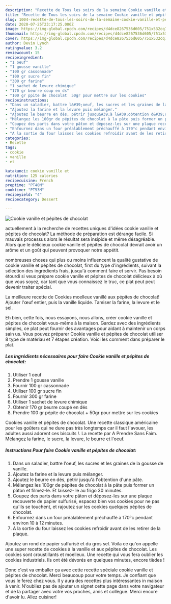 ```yaml
---
description: "Recette de Tous les soirs de la semaine Cookie vanille et pépites de chocolat"
title: "Recette de Tous les soirs de la semaine Cookie vanille et pépites de chocolat"
slug: 1004-recette-de-tous-les-soirs-de-la-semaine-cookie-vanille-et-pepites-de-chocolat
date: 2020-07-25T23:17:25.006Z
image: https://img-global.cpcdn.com/recipes/d4dce8267536d605/751x532cq70/cookie-vanille-et-pepites-de-chocolat-photo-principale-de-la-recette.jpg
thumbnail: https://img-global.cpcdn.com/recipes/d4dce8267536d605/751x532cq70/cookie-vanille-et-pepites-de-chocolat-photo-principale-de-la-recette.jpg
cover: https://img-global.cpcdn.com/recipes/d4dce8267536d605/751x532cq70/cookie-vanille-et-pepites-de-chocolat-photo-principale-de-la-recette.jpg
author: Devin Lynch
ratingvalue: 3.2
reviewcount: 15
recipeingredient:
- "1 oeuf"
- "1 gousse vanille"
- "100 gr cassonnade"
- "100 gr sucre fin"
- "300 gr farine"
- "1 sachet de levure chimique"
- "170 gr beurre coup en ds"
- "100 gr ppite de chocolat  50gr pour mettre sur les cookies"
recipeinstructions:
- "Dans un saladier, battre l&#39;oeuf, les sucres et les graines de la gousse de vanille."
- "Ajoutez la farine et la levure puis mélanger."
- "Ajoutez le beurre en dés, pétrir jusqu&#39;à l&#39;obtention d&#39;une pâte."
- "Mélangez les 100gr de pépites de chocolat à la pâte puis former un pâton et filmez-le. Et laissez- le au frigo 30 minutes."
- "Coupez des parts dans votre pâton et déposez-les sur une plaque recouverte de papier sulfurisé, espacez bien vos cookies pour ne pas qu&#39;ils se touchent, et rajoutez sur les cookies quelques pépites de chocolat."
- "Enfournez dans un four préalablement préchauffé à 170°c pendant environ 10 à 12 minutes."
- "A la sortie du four laissez les cookies refroidir avant de les retirer de la plaque."
categories:
- Recette
tags:
- cookie
- vanille
- et

katakunci: cookie vanille et 
nutrition: 125 calories
recipecuisine: French
preptime: "PT40M"
cooktime: "PT53M"
recipeyield: "4"
recipecategory: Dessert

---
```



![Cookie vanille et pépites de chocolat](https://img-global.cpcdn.com/recipes/d4dce8267536d605/751x532cq70/cookie-vanille-et-pepites-de-chocolat-photo-principale-de-la-recette.jpg)

actuellement à la recherche de recettes uniques d'idées cookie vanille et pépites de chocolat? La méthode de préparation est dérange facile. Si mauvais processus alors le résultat sera insipide et même désagréable. Alors que le délicieux cookie vanille et pépites de chocolat devrait avoir un arôme et un goût qui peuvent provoquer notre appétit.

nombreuses choses qui plus ou moins influencent la qualité gustative de cookie vanille et pépites de chocolat, first du type d'ingrédients, suivant la sélection des ingrédients frais, jusqu'à comment faire et servir. Pas besoin étourdi si veux prépare cookie vanille et pépites de chocolat délicieux à où que vous soyez, car tant que vous connaissez le truc, ce plat peut peut devenir traiter spécial.

La meilleure recette de Cookies moelleux vanillé aux pépites de chocolat! Ajouter l&#39;œuf entier, puis la vanille liquide. Tamiser la farine, la levure et le sel.


Eh bien, cette fois, nous essayons, nous allons, créer cookie vanille et pépites de chocolat vous-même à la maison. Gardez avec des ingrédients simples, ce plat peut fournir des avantages pour aidant à maintenir un corps sain us. Vous pouvez préparer Cookie vanille et pépites de chocolat utiliser 8 type de matériau et 7 étapes création. Voici les comment dans préparer le plat.

<!--inarticleads1-->

##### Les ingrédients nécessaires pour faire Cookie vanille et pépites de chocolat:

1. Utiliser 1 oeuf
1. Prendre 1 gousse vanille
1. Fournir 100 gr cassonnade
1. Utiliser 100 gr sucre fin
1. Fournir 300 gr farine
1. Utiliser 1 sachet de levure chimique
1. Obtenir 170 gr beurre coupé en dés
1. Prendre 100 gr pépite de chocolat + 50gr pour mettre sur les cookies


Cookies vanille et pépites de chocolat. Une recette classique américaine pour les goûters qui ne dure pas très longtemps car il faut l&#39;avouer, les adultes aussi adorent ces biscuits !. La recette par A Prendre Sans Faim. Mélangez la farine, le sucre, la levure, le beurre et l&#39;oeuf. 

<!--inarticleads2-->

##### Instructions Pour faire Cookie vanille et pépites de chocolat:

1. Dans un saladier, battre l&#39;oeuf, les sucres et les graines de la gousse de vanille.
1. Ajoutez la farine et la levure puis mélanger.
1. Ajoutez le beurre en dés, pétrir jusqu&#39;à l&#39;obtention d&#39;une pâte.
1. Mélangez les 100gr de pépites de chocolat à la pâte puis former un pâton et filmez-le. Et laissez- le au frigo 30 minutes.
1. Coupez des parts dans votre pâton et déposez-les sur une plaque recouverte de papier sulfurisé, espacez bien vos cookies pour ne pas qu&#39;ils se touchent, et rajoutez sur les cookies quelques pépites de chocolat.
1. Enfournez dans un four préalablement préchauffé à 170°c pendant environ 10 à 12 minutes.
1. A la sortie du four laissez les cookies refroidir avant de les retirer de la plaque.


Ajoutez un rond de papier sulfurisé et du gros sel. Voila ce qu&#39;on appelle une super recette de cookies à la vanille et aux pépites de chocolat. Les cookies sont croustillants et moelleux. Une recette qui vous fera oublier les cookies industriels. Ils ont été dévorés en quelques minutes, encore tièdes ! 


Donc c'est va emballer ça avec cette recette spéciale cookie vanille et pépites de chocolat. Merci beaucoup pour votre temps. Je confiant que vous le ferez chez vous. Il y aura des recettes plus  intéressantes in maison à venir. N'oubliez pas de ajouter un signet cette page dans votre navigateur et de la partager avec votre vos proches, amis et collègue. Merci encore d'avoir lu. Allez cuisiner!

